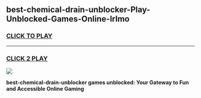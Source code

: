
## best-chemical-drain-unblocker-Play-Unblocked-Games-Online-lrlmo
<h3>
<a href="https://premium76.site?title=best-chemical-drain-unblocker&ref=25A">CLICK TO PLAY</a></h3>
<hr>

<h3>
<a href="https://premium76.site?title=best-chemical-drain-unblocker&ref=25A">CLICK 2 PLAY</a>
  
</h3>

<a href="https://premium76.site?title=best-chemical-drain-unblocker&ref=25A"><img src="https://clearcache.store/games.png"></a>


**best-chemical-drain-unblocker games unblocked: Your Gateway to Fun and Accessible Online Gaming**
